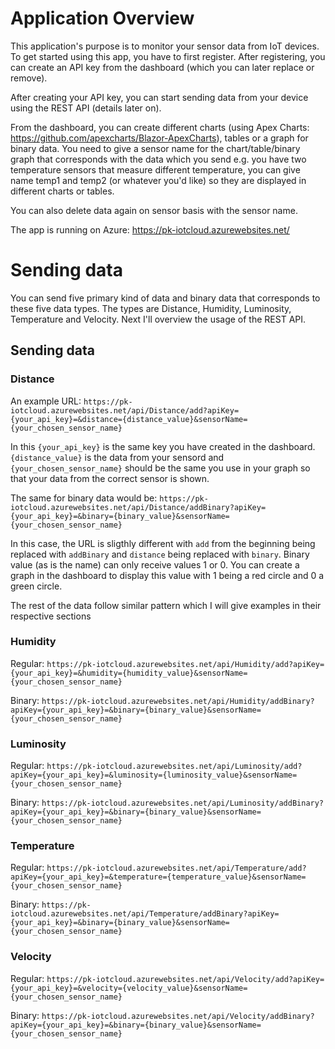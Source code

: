 # Application Overview

This application's purpose is to monitor your sensor data from IoT devices. 
To get started using this app, you have to first register. After registering, you can create an API key from the dashboard (which you can later replace or remove).

After creating your API key, you can start sending data from your device using the REST API (details later on).

From the dashboard, you can create different charts (using Apex Charts: https://github.com/apexcharts/Blazor-ApexCharts), tables or a graph for binary data.
You need to give a sensor name for the chart/table/binary graph that corresponds with the data which you send e.g. you have two temperature sensors
that measure different temperature, you can give name temp1 and temp2 (or whatever you'd like) so they are displayed in different charts or tables.

You can also delete data again on sensor basis with the sensor name.

The app is running on Azure: https://pk-iotcloud.azurewebsites.net/

# Sending data

You can send five primary kind of data and binary data that corresponds to these five data types.
The types are Distance, Humidity, Luminosity, Temperature and Velocity. Next I'll overview the usage of the REST API.

## Sending data

### Distance

An example URL: ``https://pk-iotcloud.azurewebsites.net/api/Distance/add?apiKey={your_api_key}=&distance={distance_value}&sensorName={your_chosen_sensor_name}``

In this ``{your_api_key}`` is the same key you have created in the dashboard. ``{distance_value}`` is the data from your sensord and ``{your_chosen_sensor_name}`` should be the same
you use in your graph so that your data from the correct sensor is shown.

The same for binary data would be: ``https://pk-iotcloud.azurewebsites.net/api/Distance/addBinary?apiKey={your_api_key}=&binary={binary_value}&sensorName={your_chosen_sensor_name}``

In this case, the URL is sligthly different with ``add`` from the beginning being replaced with ``addBinary`` and ``distance`` being replaced with ``binary``.
Binary value (as is the name) can only receive values 1 or 0. You can create a graph in the dashboard to display this value with 1 being a red circle and 0 a green circle.

The rest of the data follow similar pattern which I will give examples in their respective sections

### Humidity

Regular: ``https://pk-iotcloud.azurewebsites.net/api/Humidity/add?apiKey={your_api_key}=&humidity={humidity_value}&sensorName={your_chosen_sensor_name}``

Binary: ``https://pk-iotcloud.azurewebsites.net/api/Humidity/addBinary?apiKey={your_api_key}=&binary={binary_value}&sensorName={your_chosen_sensor_name}``

### Luminosity

Regular: ``https://pk-iotcloud.azurewebsites.net/api/Luminosity/add?apiKey={your_api_key}=&luminosity={luminosity_value}&sensorName={your_chosen_sensor_name}``

Binary: ``https://pk-iotcloud.azurewebsites.net/api/Luminosity/addBinary?apiKey={your_api_key}=&binary={binary_value}&sensorName={your_chosen_sensor_name}``

### Temperature

Regular: ``https://pk-iotcloud.azurewebsites.net/api/Temperature/add?apiKey={your_api_key}=&temperature={temperature_value}&sensorName={your_chosen_sensor_name}``

Binary: ``https://pk-iotcloud.azurewebsites.net/api/Temperature/addBinary?apiKey={your_api_key}=&binary={binary_value}&sensorName={your_chosen_sensor_name}``

### Velocity

Regular: ``https://pk-iotcloud.azurewebsites.net/api/Velocity/add?apiKey={your_api_key}=&velocity={velocity_value}&sensorName={your_chosen_sensor_name}``

Binary: ``https://pk-iotcloud.azurewebsites.net/api/Velocity/addBinary?apiKey={your_api_key}=&binary={binary_value}&sensorName={your_chosen_sensor_name}``
